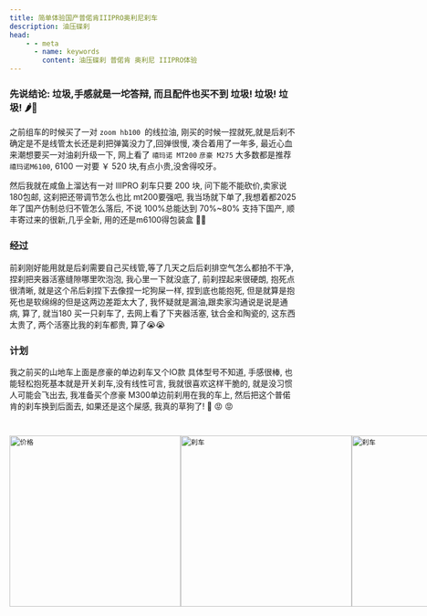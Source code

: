```yaml
---
title: 简单体验国产普偌肯IIIPRO奥利尼刹车
description: 油压碟刹
head:
    - - meta
      - name: keywords
        content: 油压碟刹 普偌肯 奥利尼 IIIPRO体验 
---
```


### 先说结论: 垃圾,手感就是一坨答辩, 而且配件也买不到 垃圾! 垃圾! 垃圾! 🌶🐔

之前组车的时候买了一对 `zoom hb100 `的线拉油, 刚买的时候一捏就死,就是后刹不确定是不是线管太长还是刹把弹簧没力了,回弹很慢, 凑合着用了一年多, 最近心血来潮想要买一对油刹升级一下, 网上看了 `禧玛诺 MT200` `彦豪 M275` 大多数都是推荐 `禧玛诺M6100`, 6100 一对要 ￥ 520 块,有点小贵,没舍得咬牙。

然后我就在咸鱼上溜达有一对 IIIPRO 刹车只要 200 块, 问下能不能砍价,卖家说 180包邮,  这刹把还带调节怎么也比 mt200要强吧, 我当场就下单了,我想着都2025 年了国产仿制总归不管怎么落后, 不说 100%总能达到 70%~80%  支持下国产, 顺丰寄过来的很新,几乎全新, 用的还是m6100得包装盒 🐔🐔

### 经过
前刹刚好能用就是后刹需要自己买线管,等了几天之后后刹排空气怎么都拍不干净, 捏刹把夹器活塞缝隙哪里吹泡泡, 我心里一下就没底了, 前刹捏起来很硬朗, 抱死点很清晰, 就是这个吊后刹捏下去像捏一坨狗屎一样, 捏到底也能抱死, 但是就算是抱死也是软绵绵的但是这两边差距太大了, 我怀疑就是漏油,跟卖家沟通说是说是通病, 算了, 就当180 买一只刹车了, 去网上看了下夹器活塞, 钛合金和陶瓷的, 这东西太贵了, 两个活塞比我的刹车都贵, 算了😭😭

### 计划
我之前买的山地车上面是彦豪的单边刹车又个IO款 具体型号不知道, 手感很棒, 也能轻松抱死基本就是开关刹车,没有线性可言, 我就很喜欢这样干脆的, 就是没习惯人可能会飞出去, 我准备买个彦豪 M300单边前刹用在我的车上, 然后把这个普偌肯的刹车换到后面去, 如果还是这个屎感, 我真的草狗了! 🐶 😡 😡 

<code>
  <div style="display:flex;">
    <img src="/images/iiip/price.jpg" alt="价格" style="width:300px;">
    <img src="/images/iiip/0.jpg" alt="刹车" style="width:300px;">
    <img src="/images/iiip/1.jpg"  alt="刹车" style="width:300px;">
  </div>
</code>
